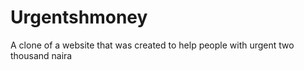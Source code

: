# Urgentshmoney
A clone of a website that was created to help people with urgent two thousand naira
